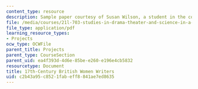```yaml
---
content_type: resource
description: Sample paper courtesy of Susan Wilson, a student in the course.
file: /media/courses/21l-703-studies-in-drama-theater-and-science-in-a-time-of-war-spring-2005/c2b43a95c8521fabeff8841ae7ed8635_susanwilson.pdf
file_type: application/pdf
learning_resource_types:
- Projects
ocw_type: OCWFile
parent_title: Projects
parent_type: CourseSection
parent_uid: ea4f393d-4d6e-85be-e260-e196e4cb5832
resourcetype: Document
title: 17th-Century British Women Writers
uid: c2b43a95-c852-1fab-eff8-841ae7ed8635
---
```


